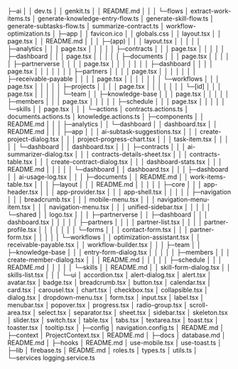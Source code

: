 ├─ai
│  │  dev.ts
│  │  genkit.ts
│  │  README.md
│  │
│  └─flows
│          extract-work-items.ts
│          generate-knowledge-entry-flow.ts
│          generate-skill-flow.ts
│          generate-subtasks-flow.ts
│          summarize-contract.ts
│          workflow-optimization.ts
│
├─app
│  │  favicon.ico
│  │  globals.css
│  │  layout.tsx
│  │  page.tsx
│  │  README.md
│  │
│  ├─(app)
│  │  │  layout.tsx
│  │  │
│  │  ├─analytics
│  │  │      page.tsx
│  │  │
│  │  ├─contracts
│  │  │      page.tsx
│  │  │
│  │  ├─dashboard
│  │  │      page.tsx
│  │  │
│  │  ├─documents
│  │  │      page.tsx
│  │  │
│  │  ├─partnerverse
│  │  │  │  page.tsx
│  │  │  │
│  │  │  ├─dashboard
│  │  │  │      page.tsx
│  │  │  │
│  │  │  ├─partners
│  │  │  │      page.tsx
│  │  │  │
│  │  │  ├─receivable-payable
│  │  │  │      page.tsx
│  │  │  │
│  │  │  └─workflows
│  │  │          page.tsx
│  │  │
│  │  ├─projects
│  │  │  │  page.tsx
│  │  │  │
│  │  │  └─[id]
│  │  │          page.tsx
│  │  │
│  │  └─team
│  │      ├─knowledge-base
│  │      │      page.tsx
│  │      │
│  │      ├─members
│  │      │      page.tsx
│  │      │
│  │      ├─schedule
│  │      │      page.tsx
│  │      │
│  │      └─skills
│  │              page.tsx
│  │
│  └─actions
│          contracts.actions.ts
│          documents.actions.ts
│          knowledge.actions.ts
│
├─components
│  │  README.md
│  │
│  ├─analytics
│  │  └─dashboard
│  │          dashboard.tsx
│  │          README.md
│  │
│  ├─app
│  │  │  ai-subtask-suggestions.tsx
│  │  │  create-project-dialog.tsx
│  │  │  project-progress-chart.tsx
│  │  │  task-item.tsx
│  │  │
│  │  └─dashboard
│  │          dashboard.tsx
│  │
│  ├─contracts
│  │  │  ai-summarizer-dialog.tsx
│  │  │  contracts-details-sheet.tsx
│  │  │  contracts-table.tsx
│  │  │  create-contract-dialog.tsx
│  │  │  dashboard-stats.tsx
│  │  │  README.md
│  │  │
│  │  └─dashboard
│  │          dashboard.tsx
│  │
│  ├─dashboard
│  │      ai-usage-log.tsx
│  │
│  ├─documents
│  │      README.md
│  │      work-items-table.tsx
│  │
│  ├─layout
│  │  │  README.md
│  │  │
│  │  ├─core
│  │  │      app-header.tsx
│  │  │      app-provider.tsx
│  │  │      app-shell.tsx
│  │  │
│  │  ├─navigation
│  │  │      breadcrumb.tsx
│  │  │      mobile-menu.tsx
│  │  │      navigation-menu-item.tsx
│  │  │      navigation-menu.tsx
│  │  │      unified-sidebar.tsx
│  │  │
│  │  └─shared
│  │          logo.tsx
│  │
│  ├─partnerverse
│  │  ├─dashboard
│  │  │      dashboard.tsx
│  │  │
│  │  ├─partners
│  │  │  │  partner-list.tsx
│  │  │  │  partner-profile.tsx
│  │  │  │
│  │  │  └─forms
│  │  │          contact-form.tsx
│  │  │          partner-form.tsx
│  │  │
│  │  └─workflows
│  │          optimization-assistant.tsx
│  │          receivable-payable.tsx
│  │          workflow-builder.tsx
│  │
│  ├─team
│  │  ├─knowledge-base
│  │  │      entry-form-dialog.tsx
│  │  │
│  │  ├─members
│  │  │      create-member-dialog.tsx
│  │  │      README.md
│  │  │
│  │  ├─schedule
│  │  │      README.md
│  │  │
│  │  └─skills
│  │          README.md
│  │          skill-form-dialog.tsx
│  │          skills-list.tsx
│  │
│  └─ui
│          accordion.tsx
│          alert-dialog.tsx
│          alert.tsx
│          avatar.tsx
│          badge.tsx
│          breadcrumb.tsx
│          button.tsx
│          calendar.tsx
│          card.tsx
│          carousel.tsx
│          chart.tsx
│          checkbox.tsx
│          collapsible.tsx
│          dialog.tsx
│          dropdown-menu.tsx
│          form.tsx
│          input.tsx
│          label.tsx
│          menubar.tsx
│          popover.tsx
│          progress.tsx
│          radio-group.tsx
│          scroll-area.tsx
│          select.tsx
│          separator.tsx
│          sheet.tsx
│          sidebar.tsx
│          skeleton.tsx
│          slider.tsx
│          switch.tsx
│          table.tsx
│          tabs.tsx
│          textarea.tsx
│          toast.tsx
│          toaster.tsx
│          tooltip.tsx
│
├─config
│      navigation.config.ts
│      README.md
│
├─context
│      ProjectContext.tsx
│      README.md
│
├─docs
│      database.md
│      README.md
│
├─hooks
│      README.md
│      use-mobile.tsx
│      use-toast.ts
│
├─lib
│      firebase.ts
│      README.md
│      roles.ts
│      types.ts
│      utils.ts
│
└─services
        logging.service.ts
